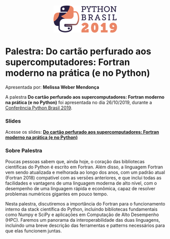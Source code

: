 <p align="center"><img src="../../logo_python_brasil_2019-01.svg" width="200"></p>

# Palestra: Do cartão perfurado aos supercomputadores: Fortran moderno na prática (e no Python)
Apresentada por: **Melissa Weber Mendonça**


A palestra **Do cartão perfurado aos supercomputadores: Fortran moderno na prática (e no Python)** foi apresentada no dia 26/10/2019, durante a [Conferência Python Brasil 2019](http://2019.pythonbrasil.org.br).



### Slides

Acesse os slides: **[Do cartão perfurado aos supercomputadores: Fortran moderno na prática (e no Python)](./pybr2019-melissa-weber-mendonca-do-cartao-perfurado-aos-supercomputadores.pdf)**



### Sobre Palestra
Poucas pessoas sabem que, ainda hoje, o coração das bibliotecas científicas do Python é escrito em Fortran. Além disso, a linguagem Fortran vem sendo atualizada e melhorada ao longo dos anos, com um padrão atual (Fortran 2018) compatível com as versōes anteriores, e que inclui todas as facilidades e vantagens de uma linguagem moderna de alto nível, com o desempenho de uma linguagem rápida e econômica, capaz de resolver problemas numéricos gigantes em pouco tempo. 

Nesta palestra, discutiremos a importância do Fortran para o funcionamento interno da stack científica do Python, incluindo bibliotecas fundamentais como Numpy e SciPy e aplicaçōes em Computação de Alto Desempenho (HPC). Faremos um panorama da interoperabilidade das duas linguagens, incluindo uma breve descrição das ferramentas e patterns necessários para que elas funcionem juntas.




